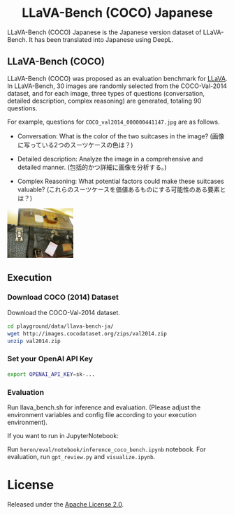<div align="center">

# LLaVA-Bench (COCO) Japanese

</div>

LLaVA-Bench (COCO) Japanese is the Japanese version dataset of LLaVA-Bench. It has been translated into Japanese using DeepL.


## LLaVA-Bench (COCO)

LLaVA-Bench (COCO) was proposed as an evaluation benchmark for [LLaVA](https://github.com/haotian-liu/LLaVA). In LLaVA-Bench, 30 images are randomly selected from the COCO-Val-2014 dataset, and for each image, three types of questions (conversation, detailed description, complex reasoning) are generated, totaling 90 questions.

For example, questions for `COCO_val2014_000000441147.jpg` are as follows.

- Conversation: What is the color of the two suitcases in the image? (画像に写っている2つのスーツケースの色は？)

- Detailed description: Analyze the image in a comprehensive and detailed manner. (包括的かつ詳細に画像を分析する。)

- Complex Reasoning: What potential factors could make these suitcases valuable? (これらのスーツケースを価値あるものにする可能性のある要素とは？)

<img src="../../../images/COCO_val2014_000000441147.jpg" width="30%">

## Execution

### Download COCO (2014) Dataset

Download the COCO-Val-2014 dataset.

```bash
cd playground/data/llava-bench-ja/
wget http://images.cocodataset.org/zips/val2014.zip
unzip val2014.zip
```

### Set your OpenAI API Key

```bash
export OPENAI_API_KEY=sk-...
```

### Evaluation

Run llava_bench.sh for inference and evaluation. (Please adjust the environment variables and config file according to your execution environment).

If you want to run in JupyterNotebook:

Run `heron/eval/notebook/inference_coco_bench.ipynb` notebook. For evaluation, run `gpt_review.py` and `visualize.ipynb`.

# License

Released under the [Apache License 2.0](./LICENSE).
